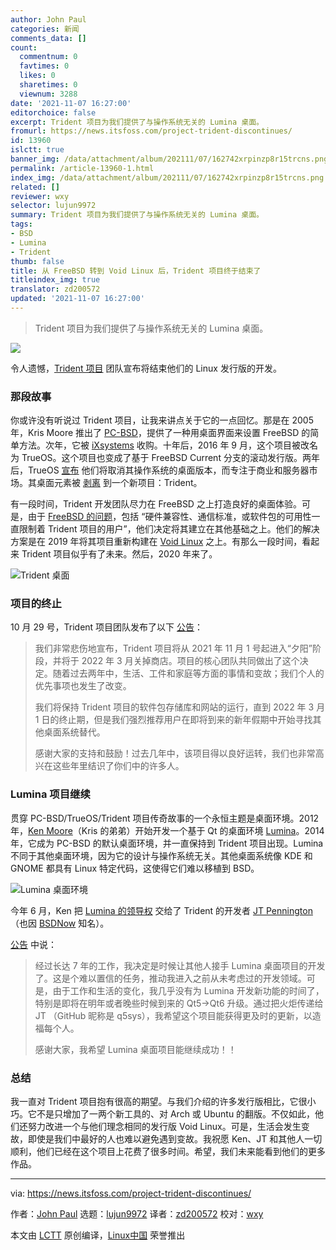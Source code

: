 ```yaml
---
author: John Paul
categories: 新闻
comments_data: []
count:
  commentnum: 0
  favtimes: 0
  likes: 0
  sharetimes: 0
  viewnum: 3288
date: '2021-11-07 16:27:00'
editorchoice: false
excerpt: Trident 项目为我们提供了与操作系统无关的 Lumina 桌面。
fromurl: https://news.itsfoss.com/project-trident-discontinues/
id: 13960
islctt: true
banner_img: /data/attachment/album/202111/07/162742xrpinzp8r15trcns.png
permalink: /article-13960-1.html
index_img: /data/attachment/album/202111/07/162742xrpinzp8r15trcns.png.thumb.jpg
related: []
reviewer: wxy
selector: lujun9972
summary: Trident 项目为我们提供了与操作系统无关的 Lumina 桌面。
tags:
- BSD
- Lumina
- Trident
thumb: false
title: 从 FreeBSD 转到 Void Linux 后，Trident 项目终于结束了
titleindex_img: true
translator: zd200572
updated: '2021-11-07 16:27:00'
---
```



> 
> Trident 项目为我们提供了与操作系统无关的 Lumina 桌面。
> 
> 
> 


![](/data/attachment/album/202111/07/162742xrpinzp8r15trcns.png)


令人遗憾，[Trident 项目](https://project-trident.org/) 团队宣布将结束他们的 Linux 发行版的开发。


### 那段故事


你或许没有听说过 Trident 项目，让我来讲点关于它的一点回忆。那是在 2005 年，Kris Moore 推出了 [PC-BSD](https://en.wikipedia.org/wiki/TrueOS)，提供了一种用桌面界面来设置 FreeBSD 的简单方法。次年，它被 [iXsystems](http://ixsystems.com/) 收购。十年后，2016 年 9 月，这个项目被改名为 TrueOS。这个项目也变成了基于 FreeBSD Current 分支的滚动发行版。两年后，TrueOS [宣布](https://itsfoss.com/trueos-plan-change/) 他们将取消其操作系统的桌面版本，而专注于商业和服务器市场。其桌面元素被 [剥离](https://itsfoss.com/project-trident-interview/) 到一个新项目：Trident。


有一段时间，Trident 开发团队尽力在 FreeBSD 之上打造良好的桌面体验。可是，由于 [FreeBSD 的问题](https://project-trident.org/post/os_migration/)，包括 “硬件兼容性、通信标准，或软件包的可用性一直限制着 Trident 项目的用户”，他们决定将其建立在其他基础之上。他们的解决方案是在 2019 年将其项目重新构建在 [Void Linux](https://voidlinux.org/) 之上。有那么一段时间，看起来 Trident 项目似乎有了未来。然后，2020 年来了。


![Trident 桌面](/data/attachment/album/202111/07/162742wqiueexebuobuczu.png)


### 项目的终止


10 月 29 号，Trident 项目团队发布了以下 [公告](https://project-trident.org/post/2021-10-29_sunset/)：



> 
> 我们非常悲伤地宣布，Trident 项目将从 2021 年 11 月 1 号起进入“夕阳”阶段，并将于 2022 年 3 月关掉商店。项目的核心团队共同做出了这个决定。随着过去两年中，生活、工件和家庭等方面的事情和变故；我们个人的优先事项也发生了改变。
> 
> 
> 我们将保持 Trident 项目的软件包存储库和网站的运行，直到 2022 年 3 月 1 日的终止期，但是我们强烈推荐用户在即将到来的新年假期中开始寻找其他桌面系统替代。
> 
> 
> 感谢大家的支持和鼓励！过去几年中，该项目得以良好运转，我们也非常高兴在这些年里结识了你们中的许多人。
> 
> 
> 


### Lumina 项目继续


贯穿 PC-BSD/TrueOS/Trident 项目传奇故事的一个永恒主题是桌面环境。2012 年，[Ken Moore](https://github.com/beanpole135)（Kris 的弟弟）开始开发一个基于 Qt 的桌面环境 [Lumina](https://lumina-desktop.org/)。2014 年，它成为 PC-BSD 的默认桌面环境，并一直保持到 Trident 项目出现。Lumina 不同于其他桌面环境，因为它的设计与操作系统无关。其他桌面系统像 KDE 和 GNOME 都具有 Linux 特定代码，这使得它们难以移植到 BSD。


![Lumina 桌面环境](/data/attachment/album/202111/07/162743a5a0m3sr8bs5omk7.png)


今年 6 月，Ken 把 [Lumina 的领导权](https://lumina-desktop.org/post/2021-06-23/) 交给了 Trident 的开发者 [JT Pennington](https://github.com/q5sys)（也因 [BSDNow](https://www.bsdnow.tv/) 知名）。


[公告](https://lumina-desktop.org/post/2021-06-23/) 中说：



> 
> 经过长达 7 年的工作，我决定是时候让其他人接手 Lumina 桌面项目的开发了。这是个难以置信的任务，推动我进入之前从未考虑过的开发领域。可是，由于工作和生活的变化，我几乎没有为 Lumina 开发新功能的时间了，特别是即将在明年或者晚些时候到来的 Qt5->Qt6 升级。通过把火炬传递给 JT （GitHub 昵称是 q5sys），我希望这个项目能获得更及时的更新，以造福每个人。
> 
> 
> 感谢大家，我希望 Lumina 桌面项目能继续成功！！
> 
> 
> 


### 总结


我一直对 Trident 项目抱有很高的期望。与我们介绍的许多发行版相比，它很小巧。它不是只增加了一两个新工具的、对 Arch 或 Ubuntu 的翻版。不仅如此，他们还努力改进一个与他们理念相同的发行版 Void Linux。可是，生活会发生变故，即使是我们中最好的人也难以避免遇到变故。我祝愿 Ken、JT 和其他人一切顺利，他们已经在这个项目上花费了很多时间。希望，我们未来能看到他们的更多作品。




---


via: <https://news.itsfoss.com/project-trident-discontinues/>


作者：[John Paul](https://news.itsfoss.com/author/john/) 选题：[lujun9972](https://github.com/lujun9972) 译者：[zd200572](https://github.com/zd200572) 校对：[wxy](https://github.com/wxy)


本文由 [LCTT](https://github.com/LCTT/TranslateProject) 原创编译，[Linux中国](https://linux.cn/) 荣誉推出